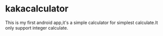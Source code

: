 # kakacalculator
This is my first android app,it's a simple calculator for simplest calculate.It only support integer calculate.
